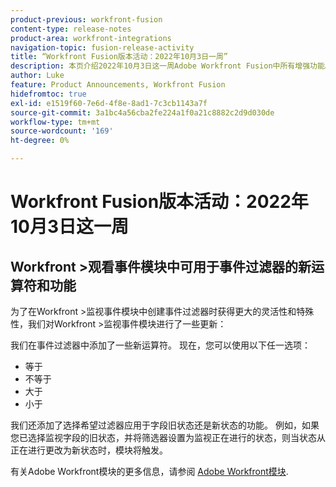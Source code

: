 ```yaml
---
product-previous: workfront-fusion
content-type: release-notes
product-area: workfront-integrations
navigation-topic: fusion-release-activity
title: “Workfront Fusion版本活动：2022年10月3日一周”
description: 本页介绍2022年10月3日这一周Adobe Workfront Fusion中所有增强功能。
author: Luke
feature: Product Announcements, Workfront Fusion
hidefromtoc: true
exl-id: e1519f60-7e6d-4f8e-8ad1-7c3cb1143a7f
source-git-commit: 3a1bc4a56cba2fe224a1f0a21c8882c2d9d030de
workflow-type: tm+mt
source-wordcount: '169'
ht-degree: 0%

---
```


# Workfront Fusion版本活动：2022年10月3日这一周

## Workfront >观看事件模块中可用于事件过滤器的新运算符和功能

为了在Workfront >监视事件模块中创建事件过滤器时获得更大的灵活性和特殊性，我们对Workfront >监视事件模块进行了一些更新：

我们在事件过滤器中添加了一些新运算符。 现在，您可以使用以下任一选项：

* 等于
* 不等于
* 大于
* 小于

我们还添加了选择希望过滤器应用于字段旧状态还是新状态的功能。 例如，如果您已选择监视字段的旧状态，并将筛选器设置为监视正在进行的状态，则当状态从正在进行更改为新状态时，模块将触发。

有关Adobe Workfront模块的更多信息，请参阅 [Adobe Workfront模块](/help/quicksilver/workfront-fusion/apps-and-their-modules/workfront-modules.md).
